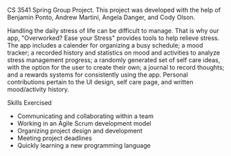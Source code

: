 CS 3541 Spring Group Project. This project was developed with the help of Benjamin Ponto, Andrew Martini, Angela Danger, and Cody Olson.


Handling the daily stress of life can be difficult to manage. That is why our app, "Overworked? Ease your Stress" provides tools to help relieve stress. The app includes a calender for organizing a busy schedule; a mood tracker; a recorded history and statistics on mood and activities to analyze stress management progress; a randomly generated set of self care ideas, with the option for the user to create their own; a journal to record thoughts; and a rewards systems for consistently using the app. Personal contributions pertain to the UI design, self care page, and written mood/activity history.


Skills Exercised
- Communicating and collaborating within a team
- Working in an Agile Scrum development model
- Organizing project design and development
- Meeting project deadlines
- Quickly learning a new programming language
